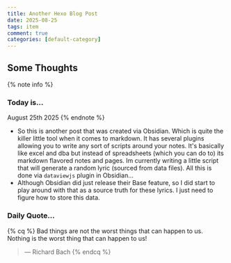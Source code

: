 ```yaml
---
title: Another Hexo Blog Post
date: 2025-08-25
tags: item
comment: true
categories: [default-category]
---
```


## Some Thoughts

{% note info %}
### Today is...
August 25th 2025
{% endnote %}
- So this is another post that was created via Obsidian. Which is quite the killer little tool when it comes to markdown. It has several plugins allowing you to write any sort of scripts around your notes. It's basically like excel and dba but instead of spreadsheets (which you can do to) its markdown flavored notes and pages. Im currently writing a little script that will generate a random lyric (sourced from data files). All this is done via `dataviewjs` plugin in Obsidian...
- Although Obsidian did just release their Base feature, so I did start to play around with that as a source truth for these lyrics. I just need to figure how to store this data. 

### Daily Quote...

{% cq %}
Bad things are not the worst things that can happen to us. Nothing is the worst thing that can happen to us!
> — Richard Bach
{% endcq %}

